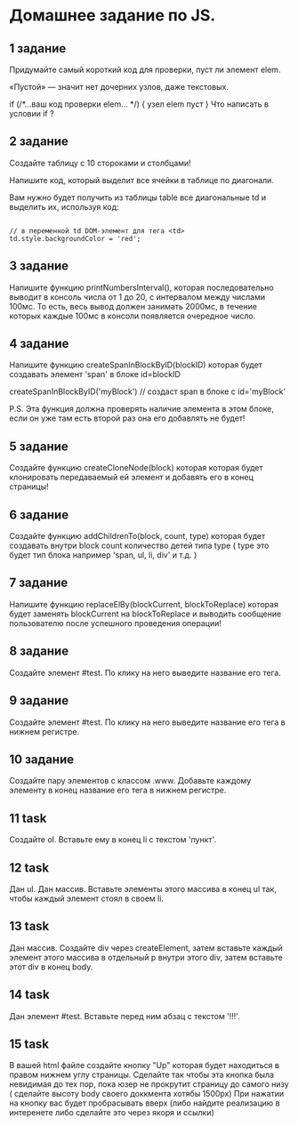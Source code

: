# Домашнее задание по JS.

## 1 задание

Придумайте самый короткий код для проверки, пуст ли элемент elem.

«Пустой» — значит нет дочерних узлов, даже текстовых.

if (/*...ваш код проверки elem... */) { узел elem пуст }
Что написать в условии if ?

## 2 задание

Создайте таблицу с 10 стороками и столбцами!

Напишите код, который выделит все ячейки в таблице по диагонали.

Вам нужно будет получить из таблицы table все диагональные td и выделить их, используя код:

```

// в переменной td DOM-элемент для тега <td>
td.style.backgroundColor = 'red';

```

## 3 задание

Напишите функцию printNumbersInterval(), которая последовательно выводит в консоль числа от 1 до 20, с интервалом между числами 100мс. То есть, весь вывод должен занимать 2000мс, в течение которых каждые 100мс в консоли появляется очередное число.

## 4 задание

Напишите функцию createSpanInBlockByID(blockID) которая будет создавать элемент 'span' в блоке id=blockID

createSpanInBlockByID('myBlock') // создаст span в блоке с id='myBlock'

P.S. Эта функция должна проверять наличие элемента в этом блоке, если он уже там есть второй раз она его добавлять не будет!

## 5 задание

Создайте функцию createCloneNode(block) которая которая будет клонировать передаваемый ей элемент и добавять его в конец страницы! 

## 6 задание

Создайте функцию addChildrenTo(block, count, type) которая будет создавать внутри block count количество детей типа type ( type это будет тип блока например 'span, ul, li, div' и т.д.  )

## 7 задание

Напишите функцию replaceElBy(blockCurrent, blockToReplace) которая будет заменять blockCurrent на blockToReplace и выводить сообщение пользователю после успешного проведения операции!

## 8 задание

Создайте элемент #test. По клику на него выведите название его тега.

## 9 задание

Создайте элемент #test. По клику на него выведите название его тега в нижнем регистре.

## 10 задание

Создайте пару элементов с классом .www. Добавьте каждому элементу в конец название его тега в нижнем регистре.

## 11 task

Создайте ol. Вставьте ему в конец li с текстом 'пункт'.

## 12 task
 
Дан ul. Дан массив. Вставьте элементы этого массива в конец ul так, чтобы каждый элемент стоял в своем li.

## 13 task

Дан массив. Создайте div через createElement, затем вставьте каждый элемент этого массива в отдельный p 
внутри этого div, затем вставьте этот div в конец body.

## 14 task

Дан элемент #test. Вставьте перед ним абзац с текстом '!!!'.

## 15 task

В вашей html файле создайте кнопку "Up" которая будет находиться в правом нижнем углу страницы. Сделайте так чтобы эта кнопка была невидимая до тех пор, пока юзер не прокрутит страницу до самого низу ( сделайте высоту body своего доккмента хотябы 1500px)
При нажатии на кнопку вас будет пробрасывать вверх (либо найдите реализацию в интеренете либо сделайте это через якоря и ссылки)
